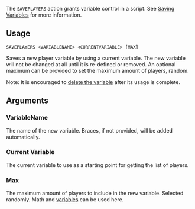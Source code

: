 The `SAVEPLAYERS` action grants variable control in a script. See [Saving Variables](https://github.com/Thundermaker300/ScriptedEvents/wiki/Saving-Variables) for more information.

## Usage
```
SAVEPLAYERS <VARIABLENAME> <CURRENTVARIABLE> [MAX]
```
Saves a new player variable by using a current variable. The new variable will not be changed at all until it is re-defined or removed. An optional maximum can be provided to set the maximum amount of players, random.

Note: It is encouraged to [delete the variable](https://github.com/Thundermaker300/ScriptedEvents/wiki/DELPLAYERVARIABLE) after its usage is complete. 

## Arguments
### VariableName
The name of the new variable. Braces, if not provided, will be added automatically.

### Current Variable
The current variable to use as a starting point for getting the list of players.

### Max
The maximum amount of players to include in the new variable. Selected randomly. Math and [variables](https://github.com/Thundermaker300/ScriptedEvents/wiki/Variables) can be used here.